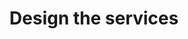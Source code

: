 ---
title: 'Design the services'
description: "The Ballerina VS Code extension allows the interactive design of Ballerina services without extensive knowledge of syntax and configurations. It simplifies the API creation visually, enhancing comprehension and navigation."
---